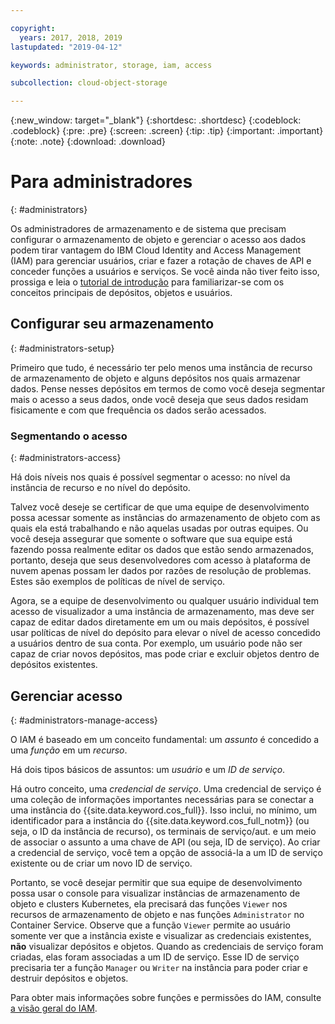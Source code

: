 ```yaml
---

copyright:
  years: 2017, 2018, 2019
lastupdated: "2019-04-12"

keywords: administrator, storage, iam, access

subcollection: cloud-object-storage

---
```

{:new_window: target="_blank"}
{:shortdesc: .shortdesc}
{:codeblock: .codeblock}
{:pre: .pre}
{:screen: .screen}
{:tip: .tip}
{:important: .important}
{:note: .note}
{:download: .download} 

# Para administradores
{: #administrators}

Os administradores de armazenamento e de sistema que precisam configurar o armazenamento de objeto e gerenciar o acesso aos dados podem tirar vantagem do IBM Cloud Identity and Access Management (IAM) para gerenciar usuários, criar e fazer a rotação de chaves de API e conceder funções a usuários e serviços. Se você ainda não tiver feito isso, prossiga e leia o [tutorial de introdução](/docs/services/cloud-object-storage?topic=cloud-object-storage-getting-started) para familiarizar-se com os conceitos principais de depósitos, objetos e usuários.

## Configurar seu armazenamento
{: #administrators-setup}

Primeiro que tudo, é necessário ter pelo menos uma instância de recurso de armazenamento de objeto e alguns depósitos nos quais armazenar dados. Pense nesses depósitos em termos de como você deseja segmentar mais o acesso a seus dados, onde você deseja que seus dados residam fisicamente e com que frequência os dados serão acessados.

### Segmentando o acesso
{: #administrators-access}

Há dois níveis nos quais é possível segmentar o acesso: no nível da instância de recurso e no nível do depósito. 

Talvez você deseje se certificar de que uma equipe de desenvolvimento possa acessar somente as instâncias do armazenamento de objeto com as quais ela está trabalhando e não aquelas usadas por outras equipes. Ou você deseja assegurar que somente o software que sua equipe está fazendo possa realmente editar os dados que estão sendo armazenados, portanto, deseja que seus desenvolvedores com acesso à plataforma de nuvem apenas possam ler dados por razões de resolução de problemas. Estes são exemplos de políticas de nível de serviço.

Agora, se a equipe de desenvolvimento ou qualquer usuário individual tem acesso de visualizador a uma instância de armazenamento, mas deve ser capaz de editar dados diretamente em um ou mais depósitos, é possível usar políticas de nível do depósito para elevar o nível de acesso concedido a usuários dentro de sua conta. Por exemplo, um usuário pode não ser capaz de criar novos depósitos, mas pode criar e excluir objetos dentro de depósitos existentes.

## Gerenciar acesso
{: #administrators-manage-access}

O IAM é baseado em um conceito fundamental: um _assunto_ é concedido a uma _função_ em um _recurso_.

Há dois tipos básicos de assuntos: um _usuário_ e um _ID de serviço_.

Há outro conceito, uma _credencial de serviço_. Uma credencial de serviço é uma coleção de informações importantes necessárias para se conectar a uma instância do {{site.data.keyword.cos_full}}. Isso inclui, no mínimo, um identificador para a instância do {{site.data.keyword.cos_full_notm}} (ou seja, o ID da instância de recurso), os terminais de serviço/aut. e um meio de associar o assunto a uma chave de API (ou seja, ID de serviço). Ao criar a credencial de serviço, você tem a opção de associá-la a um ID de serviço existente ou de criar um novo ID de serviço.

Portanto, se você desejar permitir que sua equipe de desenvolvimento possa usar o console para visualizar instâncias de armazenamento de objeto e clusters Kubernetes, ela precisará das funções `Viewer` nos recursos de armazenamento de objeto e nas funções `Administrator` no Container Service. Observe que a função `Viewer` permite ao usuário somente ver que a instância existe e visualizar as credenciais existentes, **não** visualizar depósitos e objetos. Quando as credenciais de serviço foram criadas, elas foram associadas a um ID de serviço. Esse ID de serviço precisaria ter a função `Manager` ou `Writer` na instância para poder criar e destruir depósitos e objetos.

Para obter mais informações sobre funções e permissões do IAM, consulte [a visão geral do IAM](/docs/services/cloud-object-storage/iam?topic=cloud-object-storage-iam-overview).
